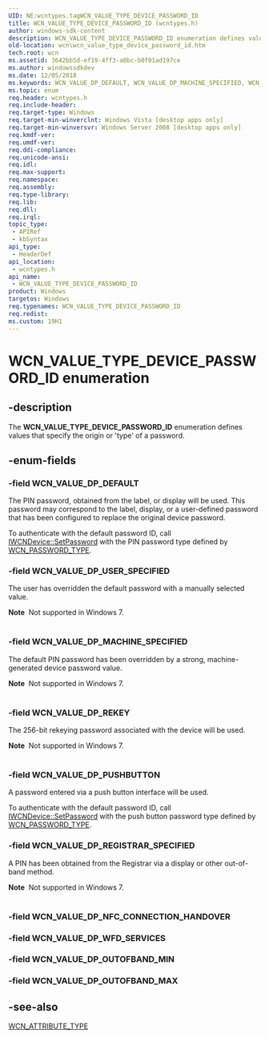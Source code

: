 ```yaml
---
UID: NE:wcntypes.tagWCN_VALUE_TYPE_DEVICE_PASSWORD_ID
title: WCN_VALUE_TYPE_DEVICE_PASSWORD_ID (wcntypes.h)
author: windows-sdk-content
description: WCN_VALUE_TYPE_DEVICE_PASSWORD_ID enumeration defines values that specify the origin or 'type' of a password.
old-location: wcn\wcn_value_type_device_password_id.htm
tech.root: wcn
ms.assetid: 3642bb5d-ef19-4ff3-a8bc-b0f01ad197ce
ms.author: windowssdkdev
ms.date: 12/05/2018
ms.keywords: WCN_VALUE_DP_DEFAULT, WCN_VALUE_DP_MACHINE_SPECIFIED, WCN_VALUE_DP_PUSHBUTTON, WCN_VALUE_DP_REGISTRAR_SPECIFIED, WCN_VALUE_DP_REKEY, WCN_VALUE_DP_USER_SPECIFIED, WCN_VALUE_TYPE_DEVICE_PASSWORD_ID, WCN_VALUE_TYPE_DEVICE_PASSWORD_ID enumeration [Windows Connect Now], wcn.wcn_value_type_device_password_id, wcntypes/WCN_VALUE_DP_DEFAULT, wcntypes/WCN_VALUE_DP_MACHINE_SPECIFIED, wcntypes/WCN_VALUE_DP_PUSHBUTTON, wcntypes/WCN_VALUE_DP_REGISTRAR_SPECIFIED, wcntypes/WCN_VALUE_DP_REKEY, wcntypes/WCN_VALUE_DP_USER_SPECIFIED, wcntypes/WCN_VALUE_TYPE_DEVICE_PASSWORD_ID
ms.topic: enum
req.header: wcntypes.h
req.include-header: 
req.target-type: Windows
req.target-min-winverclnt: Windows Vista [desktop apps only]
req.target-min-winversvr: Windows Server 2008 [desktop apps only]
req.kmdf-ver: 
req.umdf-ver: 
req.ddi-compliance: 
req.unicode-ansi: 
req.idl: 
req.max-support: 
req.namespace: 
req.assembly: 
req.type-library: 
req.lib: 
req.dll: 
req.irql: 
topic_type:
 - APIRef
 - kbSyntax
api_type:
 - HeaderDef
api_location:
 - wcntypes.h
api_name:
 - WCN_VALUE_TYPE_DEVICE_PASSWORD_ID
product: Windows
targetos: Windows
req.typenames: WCN_VALUE_TYPE_DEVICE_PASSWORD_ID
req.redist: 
ms.custom: 19H1
---
```


# WCN_VALUE_TYPE_DEVICE_PASSWORD_ID enumeration


## -description


The <b>WCN_VALUE_TYPE_DEVICE_PASSWORD_ID</b> enumeration defines values that specify the origin or 'type' of a password.


## -enum-fields




### -field WCN_VALUE_DP_DEFAULT

The PIN password, obtained from the label, or
display will be used. This password may correspond to the label, display, or a user-defined password that has been
configured to replace the original device password.


To authenticate with the default password ID, call <a href="https://msdn.microsoft.com/51d03336-3861-4585-b493-d6765c28b1eb">IWCNDevice::SetPassword</a> with the PIN password type defined by <a href="https://msdn.microsoft.com/14bdc3d4-11eb-4361-bd28-3399c14c4d08">WCN_PASSWORD_TYPE</a>.


### -field WCN_VALUE_DP_USER_SPECIFIED

The user has overridden the default password with a manually selected value.


<div class="alert"><b>Note</b>  Not supported in Windows 7.</div>
<div> </div>

### -field WCN_VALUE_DP_MACHINE_SPECIFIED

The default PIN password has been overridden by a strong, machine-generated
device password value. 

<div class="alert"><b>Note</b>  Not supported in Windows 7.</div>
<div> </div>

### -field WCN_VALUE_DP_REKEY

The 256-bit rekeying password
associated with the device will be used.

<div class="alert"><b>Note</b>  Not supported in Windows 7.</div>
<div> </div>

### -field WCN_VALUE_DP_PUSHBUTTON

A password entered via a push button interface will be used. 

To authenticate with the default password ID, call <a href="https://msdn.microsoft.com/51d03336-3861-4585-b493-d6765c28b1eb">IWCNDevice::SetPassword</a> with the push button password type defined by <a href="https://msdn.microsoft.com/14bdc3d4-11eb-4361-bd28-3399c14c4d08">WCN_PASSWORD_TYPE</a>.


### -field WCN_VALUE_DP_REGISTRAR_SPECIFIED

A PIN has been obtained from the Registrar via a display or
other out-of-band method. 

<div class="alert"><b>Note</b>  Not supported in Windows 7.</div>
<div> </div>

### -field WCN_VALUE_DP_NFC_CONNECTION_HANDOVER


### -field WCN_VALUE_DP_WFD_SERVICES


### -field WCN_VALUE_DP_OUTOFBAND_MIN


### -field WCN_VALUE_DP_OUTOFBAND_MAX




## -see-also




<a href="https://msdn.microsoft.com/214b64c3-b1f0-46b1-b52a-b1df1bb40cf7">WCN_ATTRIBUTE_TYPE</a>
 

 

